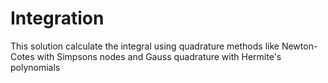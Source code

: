 # Integration

This solution calculate the integral using quadrature methods like Newton-Cotes with Simpsons nodes and Gauss quadrature with Hermite's polynomials

